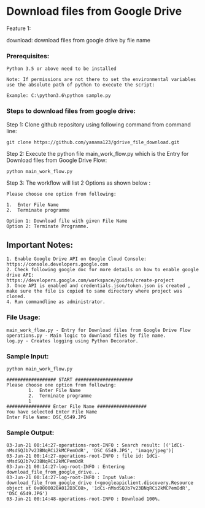 # Download files from Google Drive

Feature 1: 

download: download files from google drive by file name

### Prerequisites:

    Python 3.5 or above need to be installed

    Note: If permissions are not there to set the environmental variables use the absolute path of python to execute the script:

    Example: C:\python3.6\python sample.py
    
### Steps to download files from google drive:

Step 1: Clone github repository using following command from command line:

    git clone https://github.com/yanama123/gdrive_file_download.git
    
Step 2: Execute the python file main_work_flow.py which is the Entry for Download files from Google Drive Flow:

    python main_work_flow.py
    
Step 3: The workflow will list 2 Options as shown below : 

    Please choose one option from following:
   
    1.  Enter File Name
    2.  Terminate programme
    
    Option 1: Download file with given File Name
    Option 2: Terminate Programme.
 
 
## Important Notes:

    1. Enable Google Drive API on Google Cloud Console: https://console.developers.google.com
    2. Check following google doc for more details on how to enable google drive API:
    https://developers.google.com/workspace/guides/create-project
    3. Once API is enabled and credentials.json/token.json is created , 
    make sure the file is copied to same directory where project was cloned.
    4. Run commandline as administrator.
      
### File Usage:
    main_work_flow.py - Entry for Download files from Google Drive Flow
    operations.py - Main logic to download files by file name.
    log.py - Creates logging using Python Decorator.
    
### Sample Input: 
    python main_work_flow.py
    
    ################## START #####################
    Please choose one option from following:
            1.  Enter File Name
            2.  Terminate programme
            1
    ################ Enter File Name ##################
    You have selected Enter File Name
    Enter File Name: DSC_6549.JPG


### Sample Output:

    03-Jun-21 00:14:27-operations-root-INFO : Search result: [('1dCi-nMsdSQJb7v23BNqRCi2kMCPemOdR', 'DSC_6549.JPG', 'image/jpeg')]
    03-Jun-21 00:14:27-operations-root-INFO : file id: 1dCi-nMsdSQJb7v23BNqRCi2kMCPemOdR
    03-Jun-21 00:14:27-log-root-INFO : Entering download_file_from_google_drive...
    03-Jun-21 00:14:27-log-root-INFO : Input Value: download_file_from_google_drive (<googleapiclient.discovery.Resource object at 0x0000020A012D3C08>, '1dCi-nMsdSQJb7v23BNqRCi2kMCPemOdR', 'DSC_6549.JPG')
    03-Jun-21 00:14:48-operations-root-INFO : Download 100%.